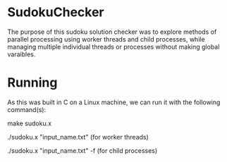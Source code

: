 # SudokuChecker
The purpose of this sudoku solution checker was to explore methods of parallel processing using worker threads and child processes, while managing
multiple individual threads or processes without making global varaibles.
# Running
As this was built in C on a Linux machine, we can run it with the following command(s):

make sudoku.x 

./sudoku.x "input_name.txt" (for worker threads)

./sudoku.x "input_name.txt" -f (for child processes)
